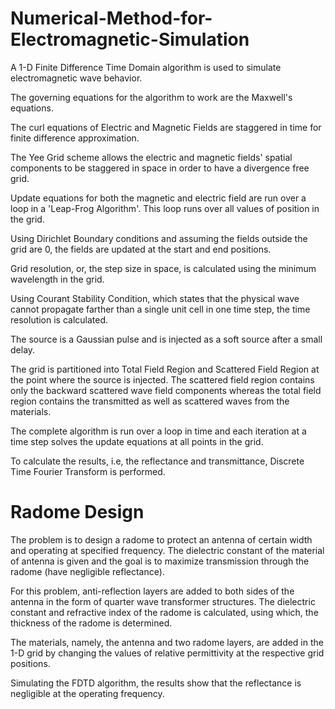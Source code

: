 # Numerical-Method-for-Electromagnetic-Simulation

A 1-D Finite Difference Time Domain algorithm is used to simulate electromagnetic wave behavior.

The governing equations for the algorithm to work are the Maxwell's equations.

The curl equations of Electric and Magnetic Fields are staggered in time for finite difference approximation.

The Yee Grid scheme allows the electric and magnetic fields' spatial components to be staggered in space in order to have a divergence free grid.

Update equations for both the magnetic and electric field are run over a loop in a 'Leap-Frog Algorithm'. This loop runs over all values of position in the grid.

Using Dirichlet Boundary conditions and assuming the fields outside the grid are 0, the fields are updated at the start and end positions.

Grid resolution, or, the step size in space, is calculated using the minimum wavelength in the grid. 

Using Courant Stability Condition, which states that the physical wave cannot propagate farther than a single unit cell in one time step, the time resolution is calculated.

The source is a Gaussian pulse and is injected as a soft source after a small delay.

The grid is partitioned into Total Field Region and Scattered Field Region at the point where the source is injected. The scattered field region contains only the backward scattered wave field components whereas the total field region contains the transmitted as well as scattered waves from the materials. 

The complete algorithm is run over a loop in time and each iteration at a time step solves the update equations at all points in the grid.

To calculate the results, i.e, the reflectance and transmittance, Discrete Time Fourier Transform is performed. 


# Radome Design

The problem is to design a radome to protect an antenna of certain width and operating at specified frequency. The dielectric constant of the material of antenna is given and the goal is to maximize transmission through the radome (have negligible reflectance). 

For this problem, anti-reflection layers are added to both sides of the antenna in the form of quarter wave transformer structures. The dielectric constant and refractive index of the radome is calculated, using which, the thickness of the radome is determined. 

The materials, namely, the antenna and two radome layers, are added in the 1-D grid by changing the values of relative permittivity at the respective grid positions. 

Simulating the FDTD algorithm, the results show that the reflectance is negligible at the operating frequency.



